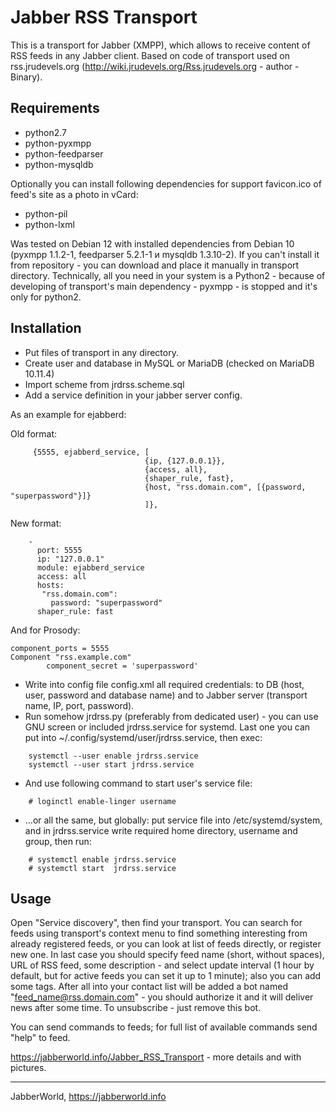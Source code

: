 # Jabber RSS Transport

This is a transport for Jabber (XMPP), which allows to receive content of RSS feeds in any Jabber client. Based on code of transport used on rss.jrudevels.org (http://wiki.jrudevels.org/Rss.jrudevels.org - author - Binary).

## Requirements

* python2.7
* python-pyxmpp
* python-feedparser
* python-mysqldb

Optionally you can install following dependencies for support favicon.ico of feed's site as a photo in vCard:

* python-pil
* python-lxml

Was tested on Debian 12 with installed dependencies from Debian 10 (pyxmpp 1.1.2-1, feedparser 5.2.1-1 и mysqldb 1.3.10-2). If you can't install it from repository - you can download and place it manually in transport directory. Technically, all you need in your system is a Python2 - because of developing of transport's main dependency - pyxmpp - is stopped and it's only for python2.

## Installation

* Put files of transport in any directory.
* Create user and database in MySQL or MariaDB (checked on MariaDB 10.11.4)
* Import scheme from jrdrss.scheme.sql
* Add a service definition in your jabber server config.

As an example for ejabberd:

Old format:
```
     {5555, ejabberd_service, [
                              {ip, {127.0.0.1}},
                              {access, all},
                              {shaper_rule, fast},
                              {host, "rss.domain.com", [{password, "superpassword"}]}
                              ]},
```
New format:
```
    -
      port: 5555
      ip: "127.0.0.1"
      module: ejabberd_service
      access: all
      hosts:
       "rss.domain.com":
         password: "superpassword"
      shaper_rule: fast
```

And for Prosody:
```
component_ports = 5555
Component "rss.example.com"
        component_secret = 'superpassword'
```

* Write into config file config.xml all required credentials: to DB (host, user, password and database name) and to Jabber server (transport name, IP, port, password).
* Run somehow jrdrss.py (preferably from dedicated user) - you can use GNU screen or included jrdrss.service for systemd. Last one you can put into ~/.config/systemd/user/jrdrss.service, then exec:
```
    systemctl --user enable jrdrss.service
    systemctl --user start jrdrss.service
```
* And use following command to start user's service file:
```
    # loginctl enable-linger username
```
* ...or all the same, but globally: put service file into /etc/systemd/system, and in jrdrss.service write required home directory, username and group, then run:
```
    # systemctl enable jrdrss.service
    # systemctl start  jrdrss.service
```

## Usage

Open "Service discovery", then find your transport. You can search for feeds using transport's context menu to find something interesting from already registered feeds, or you can look at list of feeds directly, or register new one. In last case you should specify feed name (short, without spaces), URL of RSS feed, some description - and select update interval (1 hour by default, but for active feeds you can set it up to 1 minute); also you can add some tags. After all into your contact list will be added a bot named "feed_name@rss.domain.com" - you should authorize it and it will deliver news after some time. To unsubscribe - just remove this bot.

You can send commands to feeds; for full list of available commands send "help" to feed.

https://jabberworld.info/Jabber_RSS_Transport - more details and with pictures.

----

JabberWorld, https://jabberworld.info
